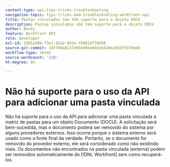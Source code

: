 ```yaml
---
content-type: api;tips-tricks-troubleshooting
navigation-topic: tips-tricks-and-troubleshooting-workfront-api
title: Pastas vinculadas não têm suporte para o objeto DOCU
description: Pastas vinculadas não têm suporte para o objeto DOCU
author: Becky
feature: Workfront API
role: Developer
exl-id: 33b5a998-f3e1-42a2-852e-fb862d770d50
source-git-commit: 14ff8da8137493e805e683e5426ea933f56f8eb8
workflow-type: tm+mt
source-wordcount: '118'
ht-degree: 0%

---
```


# Não há suporte para o uso da API para adicionar uma pasta vinculada

Não há suporte para o uso da API para adicionar uma pasta vinculada à matriz de pastas para um objeto Documento (DOCU). A solicitação será bem-sucedida, mas o documento poderá ser removido do sistema por alguns provedores externos. Isso ocorre porque o sistema externo será usado como a fonte final da verdade. Portanto, se o documento for removido do provedor externo, ele será considerado como não existindo mais. Os documentos não encontrados na pasta vinculada (externa) podem ser removidos automaticamente do [!DNL Workfront] sem como recuperá-los.
